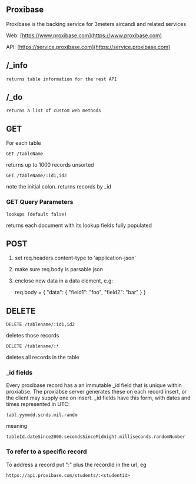 ## Proxibase
Proxibase is the backing service for 3meters aircandi and related services

Web: [https://www.proxibase.com](https://www.proxibase.com)

API: [https://service.proxibase.com](https://service.proxibase.com)

## /_info
    returns table information for the rest API

## /_do
    returns a list of custom web methods

## GET
For each table

    GET /tableName

returns up to 1000 records unsorted

    GET /tableName/:id1,id2

note the initial colon. returns records by _id

### GET Query Parameters
    lookups (default false)
returns each document with its lookup fields fully populated


## POST
1. set req.headers.content-type to 'application-json'
2. make sure req.body is parsable json
3. enclose new data in a data element, e.g: 

    req.body = {
      "data": {
        "field1": "foo",
        "field2": "bar" 
      }
    }

## DELETE
    DELETE /tablename/:id1,id2
deletes those records

    DELETE /tablename/:*
deletes all records in the table


### _id fields
Every proxibase record has a an immutable _id field that is unique within proxiabse.  The proxiabse server generates these on each record insert, or the client may supply one on insert. _id fields have this form, with dates and times represented in UTC: 

    tabl.yymmdd.scnds.mil.randm

meaning

    tableId.dateSince2000.secondsSinceMidnight.milliseconds.randomNumber


### To refer to a specific record
To address a record put ":" plus the recordId in the url, eg

    https://api.proxibase.com/students/:<studentid>

